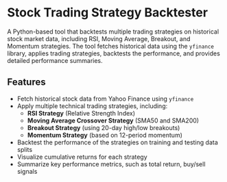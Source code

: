 # Stock Trading Strategy Backtester

A Python-based tool that backtests multiple trading strategies on historical stock market data, including RSI, Moving Average, Breakout, and Momentum strategies. The tool fetches historical data using the `yfinance` library, applies trading strategies, backtests the performance, and provides detailed performance summaries.

## Features

- Fetch historical stock data from Yahoo Finance using `yfinance`
- Apply multiple technical trading strategies, including:
  - **RSI Strategy** (Relative Strength Index)
  - **Moving Average Crossover Strategy** (SMA50 and SMA200)
  - **Breakout Strategy** (using 20-day high/low breakouts)
  - **Momentum Strategy** (based on 12-period momentum)
- Backtest the performance of the strategies on training and testing data splits
- Visualize cumulative returns for each strategy
- Summarize key performance metrics, such as total return, buy/sell signals
